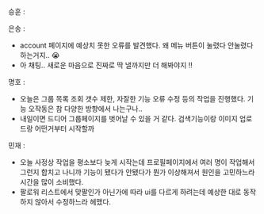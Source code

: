 승훈 :

은송 :
- account 페이지에 예상치 못한 오류를 발견했다. 왜 메뉴 버튼이 눌렸다 안눌렸다 하는거지.. 😭
- 아 채팅.. 새로운 마음으로 진짜로 딱 낼까지만 더 해봐야지 !! 

명호 :  
- 오늘은 그룹 목록 조회 갯수 제한, 자잘한 기능 오류 수정 등의 작업을 진행했다. 기능 오작동은 참 다양한 방향에서 나는구나..
- 내일이면 드디어 그룹페이지를 벗어날 수 있을 거 같다. 검색기능이랑 이미지 업로드랑 어떤거부터 시작할까

민재 :
- 오늘 사정상 작업을 평소보다 늦게 시작는데 프로필페이지에서 여러 명이 작업해서 그런지 합치고 나니까 기능이 됐다가 안됐다가 뭔가 이상해져서 원인을 고민하느라 시간을 많이 소비했다.
- 팔로워 리스트에서 맞팔인가 아닌가에 따라 ui를 다르게 하려는데 예상한 대로 동작하지 않아서 수정하느라 헤맸다.

